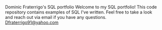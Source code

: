 Dominic Fraterrigo's SQL portfolio
Welcome to my SQL portfolio! This code repository contains examples of SQL I've written. Feel free to take a look and reach out via email if you have any questions.
Dfraterrigo91@yahoo.com
